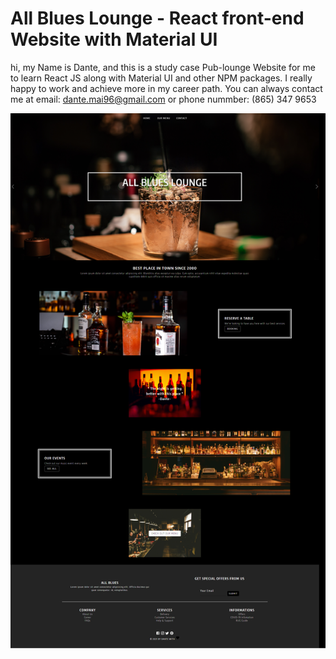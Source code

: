 # All Blues Lounge - React front-end Website with Material UI
hi, my Name is Dante, and this is a study case Pub-lounge Website for me to learn React JS along with Material UI and other NPM packages.
I really happy to work and achieve more in my career path. You can always contact me at email:  dante.mai96@gmail.com or phone nummber: (865) 347 9653

![Screenshot](screenshot1.png)
